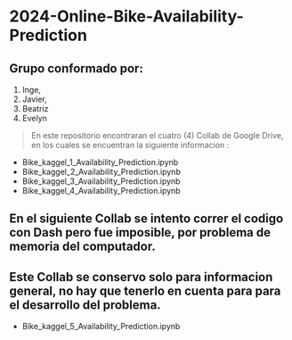 # 2024-Online-Bike-Availability-Prediction

## Grupo conformado por:

1. Inge,
2. Javier,
3. Beatriz
4. Evelyn

> En este repositorio encontraran el cuatro (4) Collab de Google Drive, en los cuales se encuentran la siguiente informacion :

* Bike_kaggel_1_Availability_Prediction.ipynb
* Bike_kaggel_2_Availability_Prediction.ipynb
* Bike_kaggel_3_Availability_Prediction.ipynb
* Bike_kaggel_4_Availability_Prediction.ipynb

## En el siguiente Collab se intento correr el codigo con Dash pero fue imposible, por problema de memoria del computador.
## Este Collab se conservo solo para informacion general, no hay que tenerlo en cuenta para para el desarrollo del problema.

* Bike_kaggel_5_Availability_Prediction.ipynb
